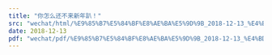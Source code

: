 ```yaml
---
title: "你怎么还不来新年趴！"
src: "wechat/html/%E9%85%B7%E5%84%BF%E8%AE%BA%E5%9D%9B_2018-12-13_%E4%BD%A0%E6%80%8E%E4%B9%88%E8%BF%98%E4%B8%8D%E6%9D%A5%E6%96%B0%E5%B9%B4%E8%B6%B4%EF%BC%81.html"
date: 2018-12-13
pdf: "wechat/pdf/%E9%85%B7%E5%84%BF%E8%AE%BA%E5%9D%9B_2018-12-13_%E4%BD%A0%E6%80%8E%E4%B9%88%E8%BF%98%E4%B8%8D%E6%9D%A5%E6%96%B0%E5%B9%B4%E8%B6%B4%EF%BC%81.pdf"
---
```

